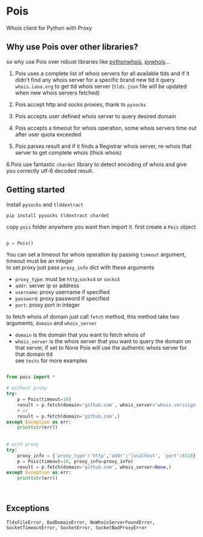 # Pois
Whois client for Python with Proxy


## Why use Pois over other libraries?


so why use Pois over robust libraries like [pythonwhois](https://github.com/joepie91/python-whois), [pywhois](https://bitbucket.org/richardpenman/pywhois)...


1. Pois uses a complete list of whois servers for all available tlds and if it didn't find any whois server for a specific brand new tld
 it query `whois.iana.org` to get tld whois server (`tlds.json` file will be updated when new whois servers fetched)

 
2. Pois accept http and socks proxies, thank to `pysocks`


3. Pois accepts user defined whois server to query desired domain


4. Pois accepts a timeout for whois operation, some whois servers time out after user quota exceeded


5. Pois parses result and if it finds a Registrar whois server, re-whois that server to get complete whois (thick whois)


6.Pois use fantastic `chardet` library to detect encoding of whois and give you correctly utf-8 decoded result.


## Getting started

Install `pysocks` and `tlddextract` <br>
```
pip install pysocks tldextract chardet
```

copy `pois` folder anywhere you want then import it.
first create a `Pois` object

```python

p = Pois()

```

You can set a timeout for whois operation by passing `timeout` argument, timeout must be an integer <br>
to set proxy just pass `proxy_info` dict with these arguments<br>

- `proxy_type`: must be `http`,`socks4` or `socks5`<br>
- `addr`: server ip or address<br>
- `username`: proxy username if specified<br>
- `password`: proxy password if specified<br>
- `port`: proxy port in integer<br>

to fetch whois of  domain just call `fetch` method, this method take two arguments, `domain` and `whois_server`
- `domain` is the domain that you want to fetch whois of<br>
- `whois_server` is the whois server that you want to query the domain on that server, if set to None Pois will use
the authentic whois server for that domain tld<br>
see `tests` for more examples

```python

from pois import *

# without proxy
try:
    p = Pois(timeout=10)
    result = p.fetch(domain='github.com', whois_server='whois.verisign-grs.com')
    # or
    result = p.fetch(domain='github.com',)
except Exception as err:
    print(str(err))
    
    
# with proxy
try:
    proxy_info = {'proxy_type':'http','addr':'localhost', 'port':8118}
    p = Pois(timeout=10, proxy_info=proxy_info)
    result = p.fetch(domain='github.com', whois_server=None,)
except Exception as err:
    print(str(err))
    
    
```


## Exceptions


```
TldsFileError, BadDomainError, NoWhoisServerFoundError, SocketTimeoutError, SocketError, SocketBadProxyError

```





